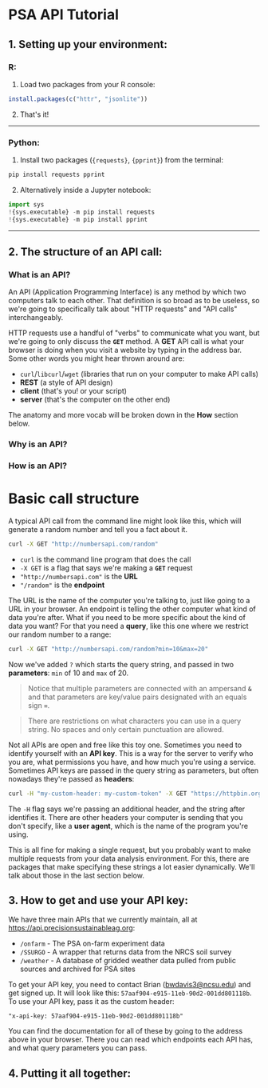 # PSA API Tutorial

## 1. Setting up your environment:
### R:
1. Load two packages from your R console:
```r
install.packages(c("httr", "jsonlite"))
```
2. That's it!
---


### Python:
1. Install two packages (`{requests}`, `{pprint}`) from the terminal:
```sh
pip install requests pprint
```

2. Alternatively inside a Jupyter notebook:
```python
import sys
!{sys.executable} -m pip install requests
!{sys.executable} -m pip install pprint
```

---

## 2. The structure of an API call:

### What is an API?

An API (Application Programming Interface) is any method by which two computers talk to each other. That definition is so broad as to be useless, so we're going to specifically talk about "HTTP requests" and "API calls" interchangeably.

HTTP requests use a handful of "verbs" to communicate what you want, but we're going to only discuss the **`GET`** method. A **GET** API call is what your browser is doing when you visit a website by typing in the address bar. Some other words you might hear thrown around are:
 - `curl`/`libcurl`/`wget` (libraries that run on your computer to make API calls)
 - **REST** (a style of API design)
 - **client** (that's you! or your script)
 - **server** (that's the computer on the other end)

The anatomy and more vocab will be broken down in the **How** section below.

### Why is an API?

### How is an API?

# Basic call structure
A typical API call from the command line might look like this, which will generate a random number and tell you a fact about it.

```sh
curl -X GET "http://numbersapi.com/random"
```

 - `curl` is the command line program that does the call
- `-X GET` is a flag that says we're making a **`GET`** request
- `"http://numbersapi.com"` is the **URL**
- `"/random"` is the **endpoint**

The URL is the name of the computer you're talking to, just like going to a URL in your browser. An endpoint is telling the other computer what kind of data you're after. What if you need to be more specific about the kind of data you want? For that you need a **query**, like this one where we restrict our random number to a range:

```sh
curl -X GET "http://numbersapi.com/random?min=10&max=20"
```
Now we've added `?` which starts the query string, and passed in two **parameters**: `min` of 10 and `max` of 20.
> Notice that multiple parameters are connected with an ampersand **`&`** and that parameters are key/value pairs designated with an equals sign **`=`**.

> There are restrictions on what characters you can use in a query string. No spaces and only certain punctuation are allowed.

Not all APIs are open and free like this toy one. Sometimes you need to identify yourself with an **API key**. This is a way for the server to verify who you are, what permissions you have, and how much you're using a service. Sometimes API keys are passed in the query string as parameters, but often nowadays they're passed as **headers**:

```sh
curl -H "my-custom-header: my-custom-token" -X GET "https://httpbin.org/anything?param=500"
```

The `-H` flag says we're passing an additional header, and the string after identifies it. There are other headers your computer is sending that you don't specify, like a **user agent**, which is the name of the program you're using.

This is all fine for making a single request, but you probably want to make multiple requests from your data analysis environment. For this, there are packages that make specifying these strings a lot easier dynamically. We'll talk about those in the last section below.

## 3. How to get and use your API key:

We have three main APIs that we currently maintain, all at https://api.precisionsustainableag.org:

 - `/onfarm` - The PSA on-farm experiment data
 - `/SSURGO` - A wrapper that returns data from the NRCS soil survey
 - `/weather` - A database of gridded weather data pulled from public sources and archived for PSA sites

 To get your API key, you need to contact Brian (bwdavis3@ncsu.edu) and get signed up. It will look like this: `57aaf904-e915-11eb-90d2-001dd801118b`. To use your API key, pass it as the custom header:

 ```
 "x-api-key: 57aaf904-e915-11eb-90d2-001dd801118b" 
 ```

You can find the documentation for all of these by going to the address above in your browser. There you can read which endpoints each API has, and what query parameters you can pass.

## 4. Putting it all together:

